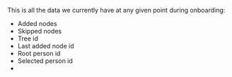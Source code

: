 This is all the data we currently have at any given point during onboarding:
* Added nodes
* Skipped nodes
* Tree id
* Last added node id
* Root person id
* Selected person id
* 